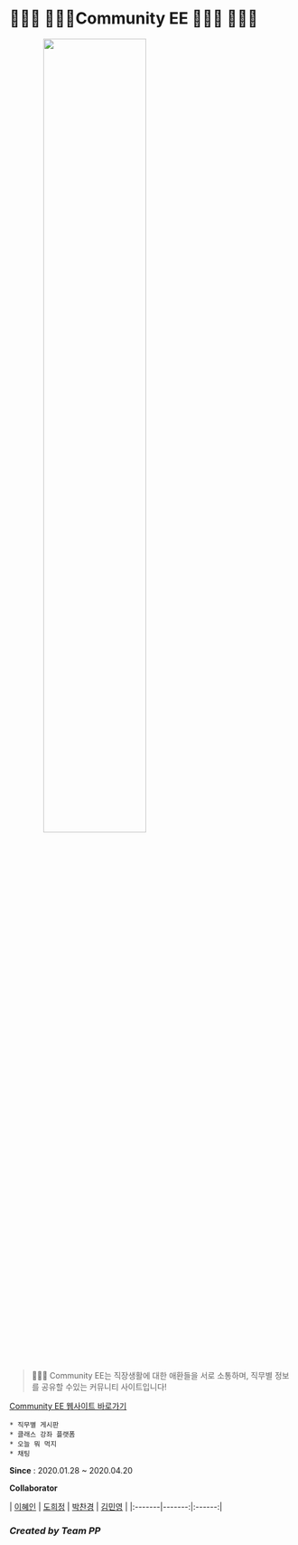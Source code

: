 👩🏽‍💻  👩🏼‍🎨Community EE 🧑🏼‍🔧 👩🏼‍🚀
====================================
<img src="https://user-images.githubusercontent.com/53379734/79706065-dc6c4100-82f2-11ea-9ba6-38d5803cc731.jpg" width="60%" style="text-align:center;"></img>

> 💁🏻‍♀️ Community EE는 직장생활에 대한 애환들을 서로 소통하며, 직무별 정보를 공유할 수있는 커뮤니티 사이트입니다!

[Community EE 웹사이트 바로가기](http://ec2-13-124-180-143.ap-northeast-2.compute.amazonaws.com:8282/eepp/)

    * 직무별 게시판
    * 클래스 강좌 플랫폼
    * 오늘 뭐 먹지
    * 채팅


**Since** : 2020.01.28 ~ 2020.04.20

**Collaborator**

| [이혜인](https://github.com/java-hyein) | [도희정](https://github.com/doeez) | [박찬경](https://github.com/rtnbrnch) | [김민영](https://github.com/mykim8710) |
|:-------|-------:|:------:|

### ***Created by Team PP***

